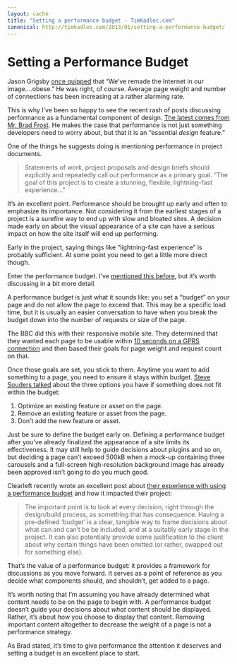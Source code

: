 ```yaml
---
layout: cache
title: "Setting a performance budget - TimKadlec.com"
canonical: http://timkadlec.com/2013/01/setting-a-performance-budget/
---
```


# Setting a Performance Budget

Jason Grigsby [once quipped](http://www.slideshare.net/grigs/native-is-easy-web-is-essential/51) that “We’ve remade the Internet in our image….obese.” He was right, of course. Average page weight and number of connections has been increasing at a rather alarming rate.

This is why I’ve been so happy to see the recent rash of posts discussing performance as a fundamental component of design. [The latest comes from Mr. Brad Frost](http://bradfrostweb.com/blog/post/performance-as-design/). He makes the case that performance is not just something developers need to worry about, but that it is an “essential *design* feature.”

One of the things he suggests doing is mentioning performance in project documents.

> Statements of work, project proposals and design briefs should explicitly and repeatedly call out performance as a primary goal. “The goal of this project is to create a stunning, flexible, lightning-fast experience…”

It’s an excellent point. Performance should be brought up early and often to emphasize its importance. Not considering it from the earliest stages of a project is a surefire way to end up with slow and bloated sites. A decision made early on about the visual appearance of a site can have a serious impact on how the site itself will end up performing.

Early in the project, saying things like “lightning-fast experience” is probably sufficient. At some point you need to get a little more direct though.

Enter the performance budget. I’ve [mentioned this before](http://24ways.org/2012/responsive-responsive-design/), but it’s worth discussing in a bit more detail.

A performance budget is just what it sounds like: you set a “budget” on your page and do not allow the page to exceed that. This may be a specific load time, but it is usually an easier conversation to have when you break the budget down into the number of requests or size of the page.

The BBC did this with their responsive mobile site. They determined that they wanted each page to be usable within [10 seconds on a GPRS connection](https://speakerdeck.com/tmaslen/moving-swiftly-the-story-of-how-bbc-news-fell-in-love-with-responsive-web-design#63) and then based their goals for page weight and request count on that.

Once those goals are set, you stick to them. Anytime you want to add something to a page, you need to ensure it stays within budget. [Steve Souders talked](http://fsm.bdconf.com/podcast/web-performance) about the three options you have if something does not fit within the budget:

1. Optimize an existing feature or asset on the page.
2. Remove an existing feature or asset from the page.
3. Don’t add the new feature or asset.

Just be sure to define the budget early on. Defining a performance budget after you’ve already finalized the appearance of a site limits its effectiveness. It may still help to guide decisions about plugins and so on, but deciding a page can’t exceed 500kB when a mock-up containing three carousels and a full-screen high-resolution background image has already been approved isn’t going to do you much good.

Clearleft recently wrote an excellent post about [their experience with using a performance budget](http://clearleft.com/thinks/responsivedesignonabudget/) and how it impacted their project:

> The important point is to look at every decision, right through the design/build process, as something that has consequence. Having a pre-defined ‘budget’ is a clear, tangible way to frame decisions about what can and can’t be be included, and at a suitably early stage in the project. It can also potentially provide some justification to the client about why certain things have been omitted (or rather, swapped out for something else).

That’s the value of a performance budget: it provides a framework for discussions as you move forward. It serves as a point of reference as you decide what components should, and shouldn’t, get added to a page.

It’s worth noting that I’m assuming you have already determined what content needs to be on the page to begin with. A performance budget doesn’t guide your decisions about *what* content should be displayed. Rather, it’s about *how* you choose to display that content. Removing important content altogether to decrease the weight of a page is not a performance strategy.

As Brad stated, it’s time to give performance the attention it deserves and setting a budget is an excellent place to start.

